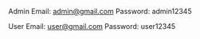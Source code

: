 
    
Admin Email: admin@gmail.com
Password: admin12345

User Email: user@gmail.com
Password: user12345